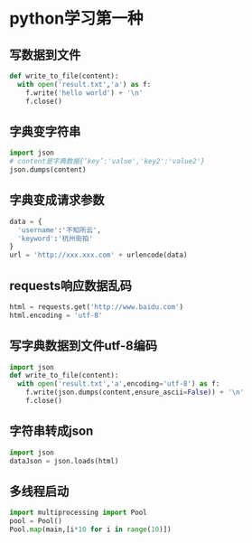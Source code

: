 # python学习第一种
## 写数据到文件
```python
def write_to_file(content):
  with open('result.txt','a') as f:
    f.write('hello world') + '\n'
    f.close()
```
## 字典变字符串
```python
import json
# content是字典数据{‘key’:'value','key2':'value2'}
json.dumps(content)
```
## 字典变成请求参数
```python
data = {
  'username':'不知所云',
  'keyword':'杭州街拍'
}
url = 'http://xxx.xxx.com' + urlencode(data)
```
## requests响应数据乱码
```python
html = requests.get('http://www.baidu.com')
html.encoding = 'utf-8' 
```
## 写字典数据到文件utf-8编码
```python
import json
def write_to_file(content):
  with open('result.txt','a',encoding='utf-8') as f:
    f.write(json.dumps(content,ensure_ascii=False)) + '\n'
    f.close()
```
## 字符串转成json
```python
import json
dataJson = json.loads(html)
```
## 多线程启动
```python
import multiprocessing import Pool
pool = Pool()
Pool.map(main,[i*10 for i in range(10)])
```

